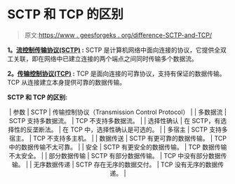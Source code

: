 # SCTP 和 TCP 的区别

> 原文:[https://www . geesforgeks . org/difference-SCTP-and-TCP/](https://www.geeksforgeeks.org/difference-between-sctp-and-tcp/)

**1。[流控制传输协议(SCTP)](https://www.geeksforgeeks.org/sctp-full-form/) :**
SCTP 是计算机网络中面向连接的协议，它提供全双工关联，即在网络中已建立连接的两个端点之间同时传输多个数据流。

**2。[传输控制协议(TCP)](https://www.geeksforgeeks.org/services-and-segment-structure-in-tcp/) :**
TCP 是面向连接的可靠协议，支持有保证的数据传输。TCP 从连接建立本身提供可靠的数据传输。

**SCTP 和 TCP 的区别:**

<center>

| 参数 | SCTP | 传输控制协议（Transmission Control Protocol） |
| 多数据流 | SCTP 支持多数据流。 | TCP 不支持多数据流。 |
| 选择性确认 | 在 SCTP，有选择性的反垄断法。 | 在 TCP 中，选择性确认是可选的。 |
| 多宿主 | SCTP 支持多宿主。 | TCP 不支持多主机。 |
| 数据传送 | SCTP 有更可靠的数据传输。 | TCP 中的数据传输不太可靠。 |
| 安全 | SCTP 有更安全的数据传输。 | TCP 数据传输不太安全。 |
| 部分数据传输 | SCTP 有部分数据传输。 | TCP 中没有部分数据传输。 |
| 无序数据传递 | SCTP 存在无序的数据交付。 | TCP 没有无序的数据传递。 |

</center>
